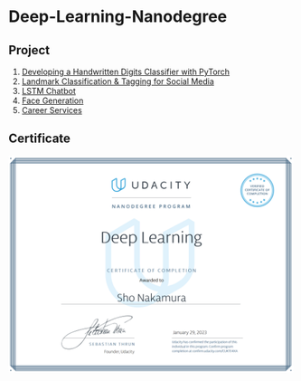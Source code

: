 # Deep-Learning-Nanodegree

## Project
1. [Developing a Handwritten Digits Classifier with PyTorch](https://github.com/ShoNakamura5/Deep-Learning-Nanodegree/tree/main/Project1_Developing%20a%20Handwritten%20Digits%20Classifier%20with%20PyTorch)
2. [Landmark Classification & Tagging for Social Media](https://github.com/ShoNakamura5/Deep-Learning-Nanodegree/tree/main/Project2_Landmark%20Classification%20%26%20Tagging%20for%20Social%20Media)
3. [LSTM Chatbot]()
4. [Face Generation]()
5. [Career Services]()

## Certificate
![](https://github.com/ShoNakamura5/Deep-Learning-Nanodegree/blob/main/Deep%20Learning%20Nanodegree%20Certificate.png)
